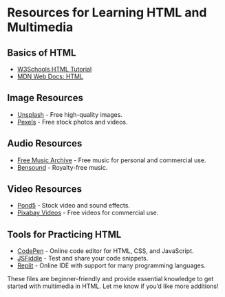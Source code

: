 # Resources for Learning HTML and Multimedia

## Basics of HTML
- [W3Schools HTML Tutorial](https://www.w3schools.com/html/)
- [MDN Web Docs: HTML](https://developer.mozilla.org/en-US/docs/Web/HTML)

## Image Resources
- [Unsplash](https://unsplash.com/) - Free high-quality images.
- [Pexels](https://www.pexels.com/) - Free stock photos and videos.

## Audio Resources
- [Free Music Archive](https://freemusicarchive.org/) - Free music for personal and commercial use.
- [Bensound](https://www.bensound.com/) - Royalty-free music.

## Video Resources
- [Pond5](https://www.pond5.com/) - Stock video and sound effects.
- [Pixabay Videos](https://pixabay.com/videos/) - Free videos for commercial use.

## Tools for Practicing HTML
- [CodePen](https://codepen.io/) - Online code editor for HTML, CSS, and JavaScript.
- [JSFiddle](https://jsfiddle.net/) - Test and share your code snippets.
- [Replit](https://replit.com/) - Online IDE with support for many programming languages.


These files are beginner-friendly and provide essential knowledge to get started with multimedia in HTML. Let me know if you’d like more additions!
